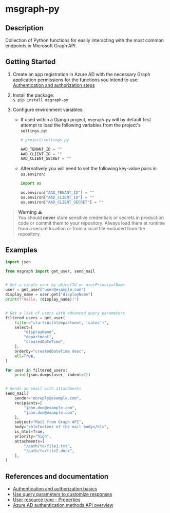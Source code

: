# msgraph-py

## Description

Collection of Python functions for easily interacting with the most common endpoints in Microsoft Graph API.

## Getting Started

1. Create an app registration in Azure AD with the necessary Graph application permissions for the functions you intend to use:  
[Authentication and authorization steps](https://learn.microsoft.com/en-us/graph/auth-v2-service?tabs=http#authentication-and-authorization-steps)

2. Install the package:  
`$ pip install msgraph-py`

3. Configure environment variables:
    * If used within a Django project, `msgraph-py` will by default first attempt to load the following variables from the project's `settings.py`:

        ```python
        # project/settings.py

        AAD_TENANT_ID = ""
        AAD_CLIENT_ID = ""
        AAD_CLIENT_SECRET = ""
        ```

    * Alternatively you will need to set the following key-value pairs in `os.environ`:

        ```python
        import os

        os.environ["AAD_TENANT_ID"] = ""
        os.environ["AAD_CLIENT_ID"] = ""
        os.environ["AAD_CLIENT_SECRET"] = ""
        ```

> **Warning &#9888;&#65039;**  
> You should **never** store sensitive credentials or secrets in production code or commit them to your repository. Always load them at runtime from a secure location or from a local file excluded from the repository.

## Examples

```python
import json

from msgraph import get_user, send_mail


# Get a single user by objectId or userPrincipalName
user = get_user("user@example.com")
display_name = user.get["displayName"]
print(f"Hello, {display_name}!")


# Get a list of users with advanced query parameters
filtered_users = get_user(
    filter="startsWith(department, 'sales')",
    select=[
        "displayName",
        "department",
        "createdDateTime",
    ],
    orderby="createdDateTime desc",
    all=True,
)

for user in filtered_users:
    print(json.dumps(user, indent=2))


# Sends an email with attachments
send_mail(
    sender="noreply@example.com",
    recipients=[
        "john.doe@example.com",
        "jane.doe@example.com",
    ],
    subject="Mail from Graph API",
    body="<h1>Content of the mail body</h1>",
    is_html=True,
    priority="high",
    attachments=[
        "/path/to/file1.txt",
        "/path/to/file2.docx",
    ],
)
```

## References and documentation

- [Authentication and authorization basics](https://learn.microsoft.com/en-us/graph/auth/auth-concepts)
- [Use query parameters to customize responses](https://learn.microsoft.com/en-us/graph/query-parameters)
- [User resource type - Properties](https://learn.microsoft.com/en-us/graph/api/resources/user?view=graph-rest-1.0#properties)
- [Azure AD authentication methods API overview](https://learn.microsoft.com/en-us/graph/api/resources/authenticationmethods-overview)
